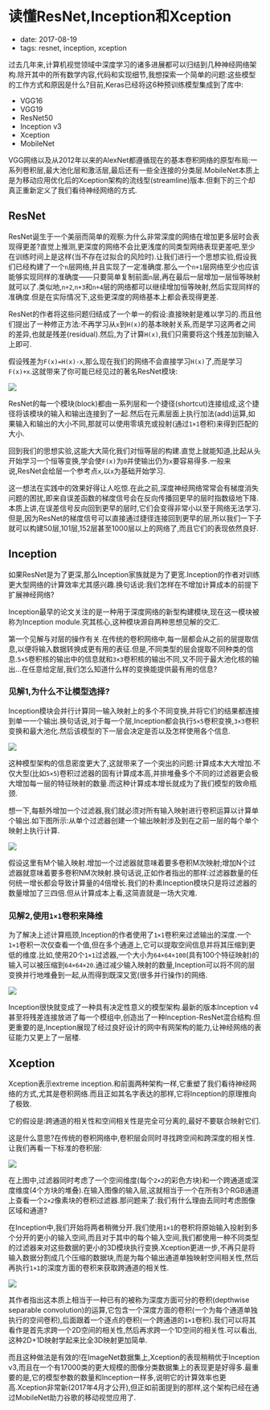 # 读懂ResNet,Inception和Xception

- date: 2017-08-19
- tags: resnet, inception, xception

过去几年来,计算机视觉领域中深度学习的诸多进展都可以归结到几种神经网络架构.除开其中的所有数学内容,代码和实现细节,我想探索一个简单的问题:这些模型的工作方式和原因是什么?目前,Keras已经将这6种预训练模型集成到了库中:

- VGG16
- VGG19
- ResNet50
- Inception v3
- Xception
- MobileNet

VGG网络以及从2012年以来的AlexNet都遵循现在的基本卷积网络的原型布局:一系列卷积层,最大池化层和激活层,最后还有一些全连接的分类层.MobileNet本质上是为移动应用优化后的Xception架构的流线型(streamline)版本.但剩下的三个却真正重新定义了我们看待神经网络的方式.

## ResNet
ResNet诞生于一个美丽而简单的观察:为什么非常深度的网络在增加更多层时会表现得更差?直觉上推测,更深度的网络不会比更浅度的同类型网络表现更差吧,至少在训练时间上是这样(当不存在过拟合的风险时).让我们进行一个思想实验,假设我们已经构建了一个`n`层网络,并且实现了一定准确度.那么一个`n+1`层网络至少也应该能够实现同样的准确度——只要简单复制前面`n`层,再在最后一层增加一层恒等映射就可以了.类似地,`n+2`,`n+3`和`n+4`层的网络都可以继续增加恒等映射,然后实现同样的准确度.但是在实际情况下,这些更深度的网络基本上都会表现得更差.

ResNet的作者将这些问题归结成了一个单一的假设:直接映射是难以学习的.而且他们提出了一种修正方法:不再学习从`x`到`H(x)`的基本映射关系,而是学习这两者之间的差异,也就是残差(residual).然后,为了计算`H(x)`,我们只需要将这个残差加到输入上即可.

假设残差为`F(x)=H(x)-x`,那么现在我们的网络不会直接学习`H(x)`了,而是学习`F(x)+x`.这就带来了你可能已经见过的著名ResNet模块:

![](notes_resnet_inception_xception01.png)

ResNet的每一个模块(block)都由一系列层和一个捷径(shortcut)连接组成,这个捷径将该模块的输入和输出连接到了一起.然后在元素层面上执行加法(add)运算,如果输入和输出的大小不同,那就可以使用零填充或投射(通过`1×1`卷积)来得到匹配的大小.

回到我们的思想实验,这能大大简化我们对恒等层的构建.直觉上就能知道,比起从头开始学习一个恒等变换,学会使`F(x)`为`0`并使输出仍为`x`要容易得多.一般来说,ResNet会给层一个参考点`x`,以`x`为基础开始学习.

这一想法在实践中的效果好得让人吃惊.在此之前,深度神经网络常常会有梯度消失问题的困扰,即来自误差函数的梯度信号会在反向传播回更早的层时指数级地下降.本质上讲,在误差信号反向回到更早的层时,它们会变得非常小以至于网络无法学习.但是,因为ResNet的梯度信号可以直接通过捷径连接回到更早的层,所以我们一下子就可以构建50层,101层,152层甚至1000层以上的网络了,而且它们的表现依然良好.

## Inception
如果ResNet是为了更深,那么Inception家族就是为了更宽.Inception的作者对训练更大型网络的计算效率尤其感兴趣.换句话说:我们怎样在不增加计算成本的前提下扩展神经网络?

Inception最早的论文关注的是一种用于深度网络的新型构建模块,现在这一模块被称为Inception module.究其核心,这种模块源自两种思想见解的交汇.

第一个见解与对层的操作有关.在传统的卷积网络中,每一层都会从之前的层提取信息,以便将输入数据转换成更有用的表征.但是,不同类型的层会提取不同种类的信息.`5×5`卷积核的输出中的信息就和`3×3`卷积核的输出不同,又不同于最大池化核的输出...在任意给定层,我们怎么知道什么样的变换能提供最有用的信息?

### 见解1,为什么不让模型选择?
Inception模块会并行计算同一输入映射上的多个不同变换,并将它们的结果都连接到单一一个输出.换句话说,对于每一个层,Inception都会执行`5×5`卷积变换,`3×3`卷积变换和最大池化.然后该模型的下一层会决定是否以及怎样使用各个信息.

![](notes_resnet_inception_xception02.png)

这种模型架构的信息密度更大了,这就带来了一个突出的问题:计算成本大大增加.不仅大型(比如`5×5`)卷积过滤器的固有计算成本高,并排堆叠多个不同的过滤器更会极大增加每一层的特征映射的数量.而这种计算成本增长就成为了我们模型的致命瓶颈.

想一下,每额外增加一个过滤器,我们就必须对所有输入映射进行卷积运算以计算单个输出.如下图所示:从单个过滤器创建一个输出映射涉及到在之前一层的每个单个映射上执行计算.

![](notes_resnet_inception_xception03.png)

假设这里有M个输入映射.增加一个过滤器就意味着要多卷积M次映射;增加N个过滤器就意味着要多卷积NM次映射.换句话说,正如作者指出的那样:过滤器数量的任何统一增长都会导致计算量的4倍增长.我们的朴素Inception模块只是将过滤器的数量增加了三四倍.但从计算成本上看,这简直就是一场大灾难.

### 见解2,使用`1×1`卷积来降维
为了解决上述计算瓶颈,Inception的作者使用了`1×1`卷积来过滤输出的深度.一个`1×1`卷积一次仅查看一个值,但在多个通道上,它可以提取空间信息并将其压缩到更低的维度.比如,使用20个`1×1`过滤器,一个大小为`64×64×100`(具有100个特征映射)的输入可以被压缩到`64×64×20`.通过减少输入映射的数量,Inception可以将不同的层变换并行地堆叠到一起,从而得到既深又宽(很多并行操作)的网络.

![](notes_resnet_inception_xception04.png)

Inception很快就变成了一种具有决定性意义的模型架构.最新的版本Inception v4甚至将残差连接放进了每一个模组中,创造出了一种Inception-ResNet混合结构.但更重要的是,Inception展现了经过良好设计的网中有网架构的能力,让神经网络的表征能力又更上了一层楼.

## Xception
Xception表示extreme inception.和前面两种架构一样,它重塑了我们看待神经网络的方式,尤其是卷积网络.而且正如其名字表达的那样,它将Inception的原理推向了极致.

它的假设是:跨通道的相关性和空间相关性是完全可分离的,最好不要联合映射它们.

这是什么意思?在传统的卷积网络中,卷积层会同时寻找跨空间和跨深度的相关性.让我们再看一下标准的卷积层:

![](notes_resnet_inception_xception03.png)

在上图中,过滤器同时考虑了一个空间维度(每个`2×2`的彩色方块)和一个跨通道或深度维度(4个方块的堆叠).在输入图像的输入层,这就相当于一个在所有3个RGB通道上查看一个`2×2`像素块的卷积过滤器.那问题来了:我们有什么理由去同时考虑图像区域和通道?

在Inception中,我们开始将两者稍微分开.我们使用`1×1`的卷积将原始输入投射到多个分开的更小的输入空间,而且对于其中的每个输入空间,我们都使用一种不同类型的过滤器来对这些数据的更小的3D模块执行变换.Xception更进一步,不再只是将输入数据分割成几个压缩的数据块,而是为每个输出通道单独映射空间相关性,然后再执行`1×1`的深度方面的卷积来获取跨通道的相关性.

![](notes_resnet_inception_xception05.png)

其作者指出这本质上相当于一种已有的被称为深度方面可分的卷积(depthwise separable convolution)的运算,它包含一个深度方面的卷积(一个为每个通道单独执行的空间卷积),后面跟着一个逐点的卷积(一个跨通道的`1×1`卷积).我们可以将其看作是首先求跨一个2D空间的相关性,然后再求跨一个1D空间的相关性.可以看出,这种2D+1D映射学起来比全3D映射更加简单.

而且这种做法是有效的!在ImageNet数据集上,Xception的表现稍稍优于Inception v3,而且在一个有17000类的更大规模的图像分类数据集上的表现更是好得多.最重要的是,它的模型参数的数量和Inception一样多,说明它的计算效率也更高.Xception非常新(2017年4月才公开),但正如前面提到的那样,这个架构已经在通过MobileNet助力谷歌的移动视觉应用了.